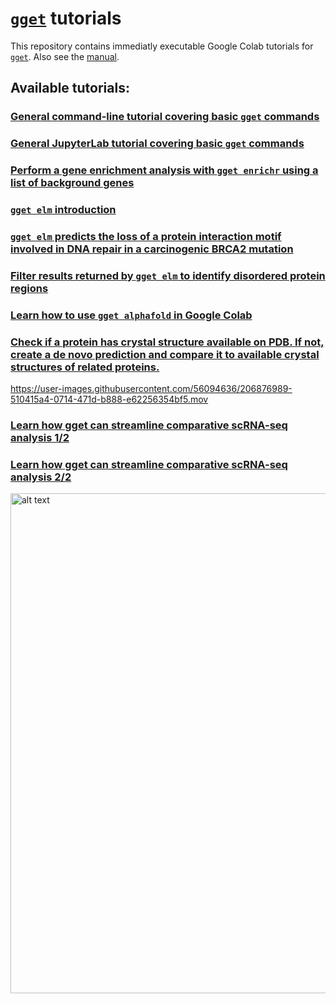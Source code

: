 # [`gget`](https://github.com/pachterlab/gget) tutorials

This repository contains immediatly executable Google Colab tutorials for [`gget`](https://github.com/pachterlab/gget). Also see the [manual](https://pachterlab.github.io/gget).  

## Available tutorials:
### [General command-line tutorial covering basic `gget` commands](https://colab.research.google.com/github/pachterlab/gget_examples/blob/main/gget_workflow_terminal.ipynb)  
### [General JupyterLab tutorial covering basic `gget` commands](https://colab.research.google.com/github/pachterlab/gget_examples/blob/main/gget_workflow_JupyterLab.ipynb)  

### [Perform a gene enrichment analysis with `gget enrichr` using a list of background genes](https://colab.research.google.com/github/pachterlab/gget_examples/blob/main/gget_enrichr_with_background_genes.ipynb)

### [`gget elm` introduction](https://colab.research.google.com/github/pachterlab/gget_examples/blob/main/gget_elm_demo.ipynb)
### [`gget elm` predicts the loss of a protein interaction motif involved in DNA repair in a carcinogenic BRCA2 mutation](https://colab.research.google.com/github/pachterlab/gget_examples/blob/main/gget_elm_BRCA2_example.ipynb)
### [Filter results returned by `gget elm` to identify disordered protein regions](https://colab.research.google.com/github/pachterlab/gget_examples/blob/main/gget_elm_IUPred3_tutorial.ipynb)
  
### [Learn how to use `gget alphafold` in Google Colab](https://colab.research.google.com/github/pachterlab/gget_examples/blob/main/gget_alphafold.ipynb)  
### [Check if a protein has crystal structure available on PDB. If not, create a de novo prediction and compare it to available crystal structures of related proteins.](https://colab.research.google.com/github/pachterlab/gget_examples/blob/main/protein_structure_prediction_comparison.ipynb)  
https://user-images.githubusercontent.com/56094636/206876989-510415a4-0714-471d-b888-e62256354bf5.mov

### [Learn how gget can streamline comparative scRNA-seq analysis 1/2](https://colab.research.google.com/github/pachterlab/gget_examples/blob/main/scRNAseq_workflow/1_align_quality-control_cluster.ipynb)  
### [Learn how gget can streamline comparative scRNA-seq analysis 2/2](https://colab.research.google.com/github/pachterlab/gget_examples/blob/main/scRNAseq_workflow/2_downstream_analysis.ipynb)  
<img src="https://github.com/pachterlab/gget_examples/blob/main/gget_scseq_workflow_v2.png?raw=true" alt="alt text" width="800">

